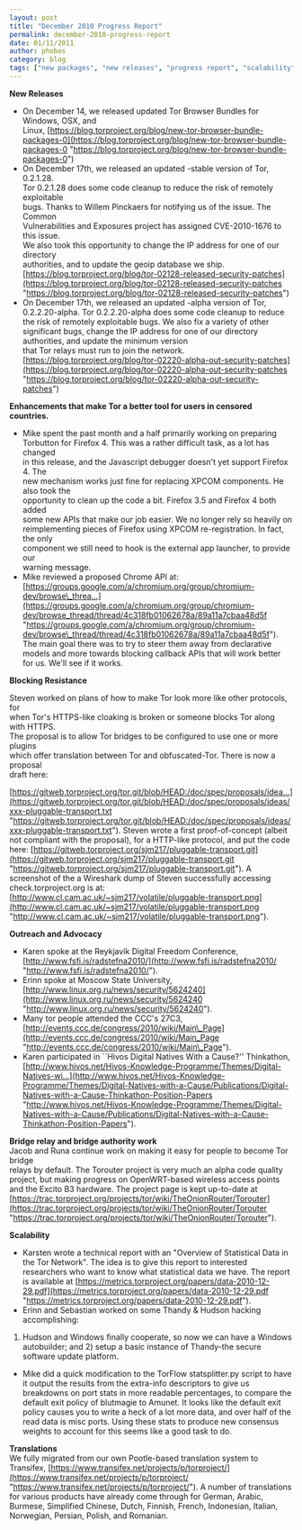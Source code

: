 ```yaml
---
layout: post
title: "December 2010 Progress Report"
permalink: december-2010-progress-report
date: 01/11/2011
author: phobos
category: blog
tags: ["new packages", "new releases", "progress report", "scalability"]
---
```


 **New Releases**

- On December 14, we released updated Tor Browser Bundles for Windows, OSX, and  
Linux, [https://blog.torproject.org/blog/new-tor-browser-bundle-packages-0](https://blog.torproject.org/blog/new-tor-browser-bundle-packages-0 "https://blog.torproject.org/blog/new-tor-browser-bundle-packages-0")
- On December 17th, we released an updated -stable version of Tor, 0.2.1.28.  
Tor 0.2.1.28 does some code cleanup to reduce the risk of remotely exploitable  
bugs. Thanks to Willem Pinckaers for notifying us of the issue. The Common  
Vulnerabilities and Exposures project has assigned CVE-2010-1676 to this issue.  
We also took this opportunity to change the IP address for one of our directory  
authorities, and to update the geoip database we ship.  
 [https://blog.torproject.org/blog/tor-02128-released-security-patches](https://blog.torproject.org/blog/tor-02128-released-security-patches "https://blog.torproject.org/blog/tor-02128-released-security-patches")
- On December 17th, we released an updated -alpha version of Tor,  
0.2.2.20-alpha. Tor 0.2.2.20-alpha does some code cleanup to reduce the risk of remotely exploitable bugs. We also fix a variety of other significant bugs, change the IP address for one of our directory authorities, and update the minimum version  
that Tor relays must run to join the network. [https://blog.torproject.org/blog/tor-02220-alpha-out-security-patches](https://blog.torproject.org/blog/tor-02220-alpha-out-security-patches "https://blog.torproject.org/blog/tor-02220-alpha-out-security-patches")

**Enhancements that make Tor a better tool for users in censored  
countries.**

- Mike spent the past month and a half primarily working on preparing  
Torbutton for Firefox 4. This was a rather difficult task, as a lot has changed  
in this release, and the Javascript debugger doesn't yet support Firefox 4. The  
new mechanism works just fine for replacing XPCOM components. He also took the  
opportunity to clean up the code a bit. Firefox 3.5 and Firefox 4 both added  
some new APIs that make our job easier. We no longer rely so heavily on  
reimplementing pieces of Firefox using XPCOM re-registration. In fact, the only  
component we still need to hook is the external app launcher, to provide our  
warning message.
- Mike reviewed a proposed Chrome API at: [https://groups.google.com/a/chromium.org/group/chromium-dev/browse\_threa...](https://groups.google.com/a/chromium.org/group/chromium-dev/browse_thread/thread/4c318fb01062678a/89a11a7cbaa48d5f "https://groups.google.com/a/chromium.org/group/chromium-dev/browse\_thread/thread/4c318fb01062678a/89a11a7cbaa48d5f"). The main goal there was to try to steer them away from declarative models and more towards blocking callback APIs that will work better for us. We'll see if it works.

**Blocking Resistance**

Steven worked on plans of how to make Tor look more like other protocols, for  
when Tor's HTTPS-like cloaking is broken or someone blocks Tor along with HTTPS.  
The proposal is to allow Tor bridges to be configured to use one or more plugins  
which offer translation between Tor and obfuscated-Tor. There is now a proposal  
draft here:

[https://gitweb.torproject.org/tor.git/blob/HEAD:/doc/spec/proposals/idea...](https://gitweb.torproject.org/tor.git/blob/HEAD:/doc/spec/proposals/ideas/xxx-pluggable-transport.txt "https://gitweb.torproject.org/tor.git/blob/HEAD:/doc/spec/proposals/ideas/xxx-pluggable-transport.txt"). Steven wrote a first proof-of-concept (albeit not compliant with the proposal), for a HTTP-like protocol, and put the code here: [https://gitweb.torproject.org/sjm217/pluggable-transport.git](https://gitweb.torproject.org/sjm217/pluggable-transport.git "https://gitweb.torproject.org/sjm217/pluggable-transport.git"). A screenshot of the a Wireshark dump of Steven successfully accessing check.torproject.org is at: [http://www.cl.cam.ac.uk/~sjm217/volatile/pluggable-transport.png](http://www.cl.cam.ac.uk/~sjm217/volatile/pluggable-transport.png "http://www.cl.cam.ac.uk/~sjm217/volatile/pluggable-transport.png").

**Outreach and Advocacy**

- Karen spoke at the Reykjavík Digital Freedom Conference, [http://www.fsfi.is/radstefna2010/](http://www.fsfi.is/radstefna2010/ "http://www.fsfi.is/radstefna2010/").
- Erinn spoke at Moscow State University, [http://www.linux.org.ru/news/security/5624240](http://www.linux.org.ru/news/security/5624240 "http://www.linux.org.ru/news/security/5624240").
- Many tor people attended the CCC's 27C3,  
 [http://events.ccc.de/congress/2010/wiki/Main\_Page](http://events.ccc.de/congress/2010/wiki/Main_Page "http://events.ccc.de/congress/2010/wiki/Main\_Page").
- Karen participated in ``Hivos Digital Natives With a Cause?'' Thinkathon,  
 [http://www.hivos.net/Hivos-Knowledge-Programme/Themes/Digital-Natives-wi...](http://www.hivos.net/Hivos-Knowledge-Programme/Themes/Digital-Natives-with-a-Cause/Publications/Digital-Natives-with-a-Cause-Thinkathon-Position-Papers "http://www.hivos.net/Hivos-Knowledge-Programme/Themes/Digital-Natives-with-a-Cause/Publications/Digital-Natives-with-a-Cause-Thinkathon-Position-Papers").

**Bridge relay and bridge authority work**  
Jacob and Runa continue work on making it easy for people to become Tor bridge  
relays by default. The Torouter project is very much an alpha code quality project, but making progress on OpenWRT-based wireless access points and the Excito B3 hardware. The project page is kept up-to-date at [https://trac.torproject.org/projects/tor/wiki/TheOnionRouter/Torouter](https://trac.torproject.org/projects/tor/wiki/TheOnionRouter/Torouter "https://trac.torproject.org/projects/tor/wiki/TheOnionRouter/Torouter").

**Scalability**

- Karsten wrote a technical report with an "Overview of Statistical Data in the Tor Network". The idea is to give this report to interested researchers who want to know what statistical data we have. The report is available at [https://metrics.torproject.org/papers/data-2010-12-29.pdf](https://metrics.torproject.org/papers/data-2010-12-29.pdf "https://metrics.torproject.org/papers/data-2010-12-29.pdf").
- Erinn and Sebastian worked on some Thandy & Hudson hacking accomplishing:  
1) Hudson and Windows finally cooperate, so now we can have a Windows autobuilder; and 2) setup a basic instance of Thandy-the secure software update platform.
- Mike did a quick modification to the TorFlow statsplitter.py script to have it output the results from the extra-info descriptors to give us breakdowns on port stats in more readable percentages, to compare the default exit policy of blutmagie to Amunet. It looks like the default exit policy causes you to write a heck of a lot more data, and over half of the read data is misc ports. Using these stats to produce new consensus weights to account for this seems like a good task to do.

**Translations**  
We fully migrated from our own Pootle-based translation system to Transifex, [https://www.transifex.net/projects/p/torproject/](https://www.transifex.net/projects/p/torproject/ "https://www.transifex.net/projects/p/torproject/"). A number of translations for various products have already come through for German, Arabic, Burmese, Simplified Chinese, Dutch, Finnish, French, Indonesian, Italian, Norwegian, Persian, Polish, and Romanian.

